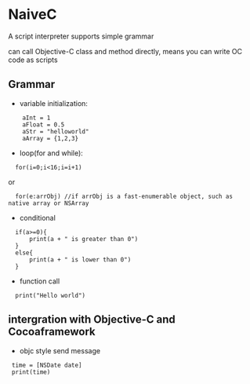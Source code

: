 # NaiveC
A script interpreter supports simple grammar

can call Objective-C class and method directly, means you can write OC code as scripts
## Grammar
 * variable initialization:
 ```
     aInt = 1
     aFloat = 0.5
     aStr = "helloworld"
     aArray = {1,2,3}
 ```
   
 * loop(for and while):
 ``` 
   for(i=0;i<16;i=i+1)
 ```
   
   or 
 ```
   for(e:arrObj) //if arrObj is a fast-enumerable object, such as native array or NSArray
 ```
 
 * conditional
 ```  
   if(a>=0){
       print(a + " is greater than 0")
   }
   else{
       print(a + " is lower than 0")
   }
```
 * function call
 ``` 
   print("Hello world")
 ```
 ## intergration with Objective-C and Cocoaframework
  * objc style send message
  ``` 
   time = [NSDate date]
   print(time)
 ```
 

